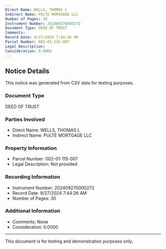 ```yaml
---
Direct Name: WELLS, THOMAS L
Indirect Name: PULTE MORTGAGE LLC
Number of Pages: 30
Instrument Number: 202409270000272
Document Type: DEED OF TRUST
Comments: 
Record Date: 9/27/2024 7:44:26 AM
Parcel Number: 002-01-115-007
Legal Description: 
Consideration: 0.0000
---
```


## Notice Details

This notice was generated from CSV data for testing purposes.

### Document Type
DEED OF TRUST

### Parties Involved
- Direct Name: WELLS, THOMAS L
- Indirect Name: PULTE MORTGAGE LLC

### Property Information
- Parcel Number: 002-01-115-007
- Legal Description: Not provided

### Recording Information
- Instrument Number: 202409270000272
- Record Date: 9/27/2024 7:44:26 AM
- Number of Pages: 30

### Additional Information
- Comments: None
- Consideration: 0.0000

---

This document is for testing and demonstration purposes only.
